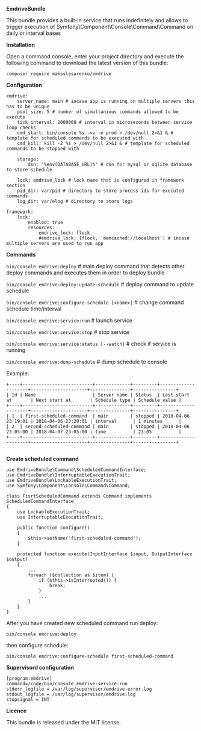 **EmdriveBundle**

This bundle provides a built-in service that runs indefinitely and allows to trigger execution of Symfony\Component\Console\Command\Command on daily or interval bases 

**Installation**

Open a command console, enter your project directory and execute the following command to download the latest version of this bundle:

`composer require maksslesarenko/emdrive`

**Configuration**
```
emdrive:
    server_name: main # incase app is running on multiple servers this has to be unique
    pool_size: 5 # number of simultanious commands allowed to be execute
    tick_interval: 2000000 # interval in microseconds between service loop checks
    cmd_start: bin/console %s -vv -e prod > /dev/null 2>&1 & # template for scheduled commands to be executed with
    cmd_kill: kill -2 %s > /dev/null 2>&1 & # template for scheduled commands to be stopped with

    storage:
        dsn: '%env(DATABASE_URL)%' # dsn for mysql or sqlite database to store schedule

    lock: emdrive_lock # lock name that is configured in framework section
    pid_dir: var/pid # directory to store process ids for executed commands
    log_dir: var/elog # directory to store logs

framework:
    lock:
        enabled: true
        resources:
            emdrive_lock: flock
            #emdrive_lock: [flock, 'memcached://localhost'] # incase multiple servers are used to run app
```

**Commands**

`bin/console emdrive:deploy` # main deploy command that detects other deploy commands and executes them in order to deploy bundle 

`bin/console emdrive:deploy:update-schedule` # deploy command to update schedule

`bin/console emdrive:configure-schedule [<name>]` # change command schedule time/interval

`bin/console emdrive:service:run` # launch service

`bin/console emdrive:service:stop` # stop service

`bin/console emdrive:service:status [--watch]` # check if service is running

`bin/console emdrive:dump-schedule` # dump schedule to console

Example:
```
+----+--------------------------+-------------+---------+---------------------+---------------------+---------------+----------------+
| Id | Name                     | Server name | Status  | Last start at       | Next start at       | Schedule type | Schedule value |
+----+--------------------------+-------------+---------+---------------------+---------------------+---------------+----------------+
| 1  | first-scheduled-command  | main        | stopped | 2018-04-06 23:19:01 | 2018-04-06 23:20:01 | interval      | 1 minutes      |
| 2  | second-scheduled-command | main        | stopped | 2018-04-06 23:05:00 | 2018-04-07 23:05:00 | time          | 23:05          |
+----+--------------------------+-------------+---------+---------------------+---------------------+---------------+----------------+


```

**Create scheduled command**

```
use EmdriveBundle\Command\ScheduledCommandInterface;
use EmdriveBundle\InterruptableExecutionTrait;
use EmdriveBundle\LockableExecutionTrait;
use Symfony\Component\Console\Command\Command;

class FisrtScheduledCommand extends Command implements ScheduledCommandInterface
{
    use LockableExecutionTrait;
    use InterruptableExecutionTrait;

    public function configure()
    {
        $this->setName('first-scheduled-command');
    }

    protected function execute(InputInterface $input, OutputInterface $output)
    {        
        ...
        foreach ($collection as $item) {
            if ($this->isInterrupted()) {
                break;
            }
            ...
        }
    }
}
```

After you have created new scheduled command run deploy: 

`bin/console emdrive:deploy`

then configure schedule:

`bin/console emdrive:configure-schedule first-scheduled-command`

**Supervisord configuration**

```
[program:emdrive]
command=/code/bin/console emdrive:service:run
stderr_logfile = /var/log/supervisor/emdrive.error.log
stdout_logfile = /var/log/supervisor/emdrive.log
stopsignal = INT
```

**Licence**

This bundle is released under the MIT license.